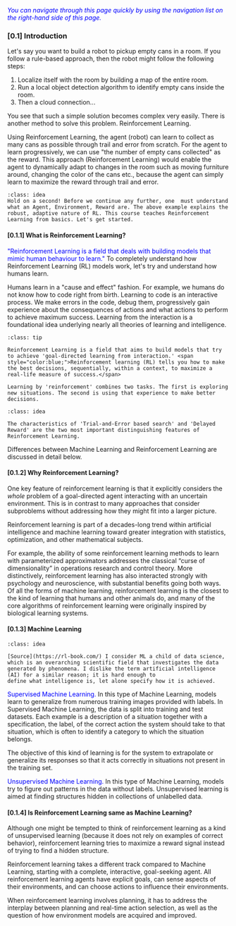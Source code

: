 <!-- #region -->
<span style="color:blue;">*You can navigate through this page quickly by using the navigation list on the right-hand side of this page.*</span>

### [0.1] Introduction

Let's say you want to build a robot to pickup empty cans in a room. If you follow a rule-based approach, then the robot might follow the following steps:
1. Localize itself with the room by building a map of the entire room.
2. Run a local object detection algorithm to identify empty cans inside the room.
3. Then a cloud connection...

You see that such a simple solution becomes complex very easily. 
There is another method to solve this problem. Reinforcement Learning.

Using Reinforcement Learning, the agent (robot) can learn to collect as many cans as possible through trail and error from scratch. <span class = 'blue'>For the agent to learn progressively, we can use "the number of empty cans collected" as the reward.</span> This approach (Reinforcement Learning) would enable the agent to dynamically adapt to changes in the room such as moving furniture around, changing the color of the cans etc., because the agent can simply learn to maximize the reward through trail and error.
```{admonition} Note
:class: idea
Hold on a second! Before we continue any further, one  must understand what an Agent, Environment, Reward are. The above example explains the robust, adaptive nature of RL. This course teaches Reinforcement Learning from basics. Let's get started.
```

#### [0.1.1] What is Reinforcement Learning?

<span style="color:blue;">"Reinforcement Learning is a field that deals with building models that mimic human behaviour to learn."</span> To completely understand how Reinforcement Learning (RL) models work, let's try and understand how humans learn.

Humans learn in a "cause and effect" fashion. For example, we humans do not know how to code right from birth. Learning to code is an interactive process. We make errors in the code, debug them, progressively gain experience about the consequences of actions and what actions to perform to achieve maximum success. <span class = 'nital'>Learning from the interaction is a foundational idea underlying nearly all theories of learning and intelligence.</span>

```{admonition} What is Reinforcement Learning?
:class: tip

Reinforcement Learning is a field that aims to build models that try to achieve 'goal-directed learning from interaction.' <span style="color:blue;">Reinforcement learning (RL) tells you how to make the best decisions, sequentially, within a context, to maximize a real-life measure of success.</span>

Learning by 'reinforcement' combines two tasks. The first is exploring new situations. The second is using that experience to make better decisions.
```
```{admonition} Note
:class: idea

The characteristics of 'Trial-and-Error based search' and 'Delayed Reward' are the two most important distinguishing features of Reinforcement Learning.
```
<span class = 'nital'>Differences between Machine Learning and Reinforcement Learning are discussed in detail below.</span>

#### [0.1.2] Why Reinforcement Learning?

One key feature of reinforcement learning is that it explicitly considers the *whole* problem of a goal-directed agent interacting with an uncertain environment. This is in contrast to many approaches that consider subproblems without addressing how they might fit into a larger picture.

Reinforcement learning is part of a decades-long trend within artificial intelligence and machine learning toward greater integration with statistics, optimization, and other mathematical subjects.

For example, the ability of some reinforcement learning methods to learn with parameterized approximators addresses the classical “curse of dimensionality” in operations research and control theory. More distinctively, reinforcement learning has also interacted strongly with psychology and neuroscience, with substantial benefits going both ways. Of all the forms of machine learning, reinforcement learning is the closest to the kind of learning that humans and other animals do, and many of the core algorithms of reinforcement learning were originally inspired by biological learning systems.


#### [0.1.3] Machine Learning
```{admonition} Note
:class: idea

[Source](https://rl-book.com/) I consider ML a child of data science, which is an overarching scientific field that investigates the data generated by phenomena. I dislike the term artificial intelligence (AI) for a similar reason; it is hard enough to
define what intelligence is, let alone specify how it is achieved.
```
<span style="color:blue;">Supervised Machine Learning.</span>
In this type of Machine Learning, models learn to generalize from numerous training images provided with labels. In Supervised Machine Learning, the data is split into training and test datasets. Each example is a description of a situation together with a specification, the label, of the correct action the system should take to that situation, which is often to identify a category to which the situation belongs. 

The objective of this kind of learning is for the system to extrapolate or generalize its responses so that it acts correctly in situations not present in the training set.

<span style="color:blue;">Unsupervised Machine Learning.</span>
In this type of Machine Learning, models try to figure out patterns in the data without labels. Unsupervised learning is aimed at finding structures hidden in collections of unlabelled data.

#### [0.1.4] Is Reinforcement Learning same as Machine Learning?

Although one might be tempted to think of reinforcement learning as a kind of unsupervised learning (because it does not rely on examples of correct behavior), reinforcement learning tries to maximize a reward signal instead of trying to find a hidden structure.

Reinforcement learning takes a different track compared to Machine Learning, starting with a complete, interactive, goal-seeking agent. All reinforcement learning agents have explicit goals, can sense aspects of their environments, and can choose actions to influence their environments.

When reinforcement learning involves planning, it has to address the interplay between planning and real-time action selection, as well as the question of how environment models are acquired and improved.

<!-- #### [0.1.5] Reinforcement Learning Fundamentals
<span style="color:blue;">Agent:</span>
An agent is a software program that learns to make intelligent decisions. For instance, a chess player can be considered an agent since the player learns to make the best moves (decisions) to win the game. Similarly, Mario in a Super Mario Bros video game can be considered an agent since Mario explores the game and learns to make the best moves in the game.

<span style="color:blue;">Environment:</span>
The environment is the world of the agent. The agent interacts within the environments. For example, a chessboard is called the environment for the chess player agent.

<span style="color:blue;">State and Action:</span>
A state is a position or a moment in the environment that the agent can be in. There can be many `positions in the chess board environment` that we discussed earlier. All these positions on the chess board are cosidered to be the state. The movement of the chess player agent (forward, backwward, right, and left) are known as actions. (A state is denoted by $s$, and an action is denoted by $a$).

<span style="color:blue;">Reward:</span>
As we discussed earlier, the agent interacts with the environments by performing actions. Every action has a reward associated to it. This reward is a numerical value, _(+1 or -1 for example)_ that denotes if the agent performed an optimal action or not.

The goal of the RL agent is to `maximize this reward` by performing an optimal set of actions.

<span style="color:blue;">Policy:</span>
A policy defines the learning agent’s way of behaving at a given time.

<span style="color:blue;">Value Functions:</span>
Whereas the reward signal indicates what is good in an immediate sense, a value function specifies what is good in the long run. Roughly speaking, the value of a state is the total amount of reward an agent can expect to accumulate over the future, starting from that state. Rewards are in a sense primary, whereas values, as predictions of rewards, are secondary. Without rewards there could be no values, and the only purpose of estimating values is to achieve more reward. Rewards are basically given directly by the environment, but values must be estimated and re-estimated from the sequences of observations an agent makes over its entire lifetime.

<span style="color:blue;">Model-based and Model-free methods:</span>
Methods for solving reinforcement learning problems that use models and planning are called model-based methods, as opposed to simpler model-free methods that are explicitly trial-and-error learners—viewed as almost the opposite of planning. -->
<!-- #endregion -->

